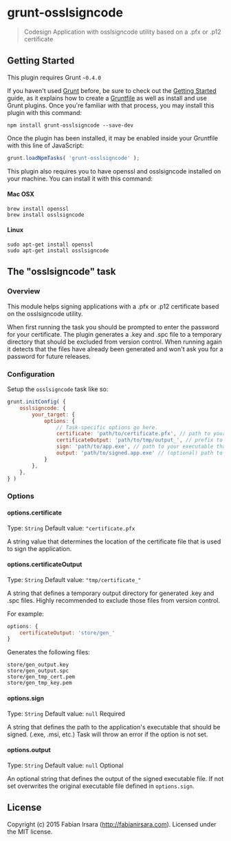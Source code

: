 # grunt-osslsigncode

> Codesign Application with osslsigncode utility based on a .pfx or .p12 certificate




## Getting Started
This plugin requires Grunt `~0.4.0`

If you haven't used [Grunt](http://gruntjs.com/) before, be sure to check out the [Getting Started](http://gruntjs.com/getting-started) guide, as it explains how to create a [Gruntfile](http://gruntjs.com/sample-gruntfile) as well as install and use Grunt plugins. Once you're familiar with that process, you may install this plugin with this command:

```shell
npm install grunt-osslsigncode --save-dev
```

Once the plugin has been installed, it may be enabled inside your Gruntfile with this line of JavaScript:

```js
grunt.loadNpmTasks( 'grunt-osslsigncode' );
```

This plugin also requires you to have openssl and osslsigncode installed on your machine. You can install it with this command:

#### Mac OSX

```shell
brew install openssl
brew install osslsigncode
```

#### Linux

```shell
sudo apt-get install openssl
sudo apt-get install osslsigncode
```

## The "osslsigncode" task

### Overview
This module helps signing applications with a .pfx or .p12 certificate based on the osslsigncode utility.

When first running the task you should be prompted to enter the password for your certificate.
The plugin generates a .key and .spc file to a temporary directory that should be excluded from version control.
When running again it detects that the files have already been generated and won't ask you for a password for future releases.

### Configuration
Setup the `osslsigncode` task like so:


```js
grunt.initConfig( {
	osslsigncode: {
		your_target: {
			options: {
				// Task-specific options go here.
				certificate: 'path/to/certificate.pfx', // path to your .pfx or .p12 certificate
				certificateOutput: 'path/to/tmp/output_', // prefix to a temporary output directory for generated certificates
				sign: 'path/to/app.exe', // path to your executable that should be signed
				output: 'path/to/signed.app.exe' // (optional) path to your signed exe
			}
		},
	},
} )
```

### Options

#### options.certificate
Type: `String`
Default value: `"certificate.pfx`

A string value that determines the location of the certificate file that is used to sign the application.

#### options.certificateOutput
Type: `String`
Default value: `"tmp/certificate_"`

A string that defines a temporary output directory for generated .key and .spc files. Highly recommended to exclude those files from version control.

For example:

```js
options: {
	certificateOutput: 'store/gen_'
}
```

Generates the following files:

```
store/gen_output.key
store/gen_output.spc
store/gen_tmp_cert.pem
store/gen_tmp_key.pem
```

#### options.sign
Type: `String`
Default value: `null`
Required

A string that defines the path to the application's executable that should be signed. (.exe, .msi, etc.)
Task will throw an error if the option is not set.

#### options.output
Type: `String`
Default value: `null`
Optional

An optional string that defines the output of the signed executable file. If not set overwrites the original executable file defined in `options.sign`.

## License
Copyright (c) 2015 Fabian Irsara (<a href="http://fabianirsara.com">http://fabianirsara.com</a>). Licensed under the MIT license.